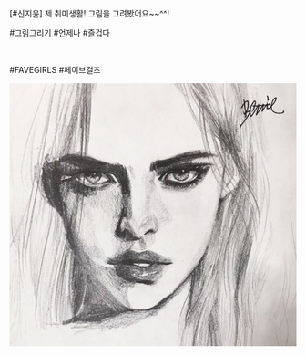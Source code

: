 [#신지윤] 제 취미생활! 그림을 그려봤어요~~^^!

#그림그리기 #언제나 #즐겁다

<br>

#FAVEGIRLS #페이브걸즈

![](../Images/twitter_180309_0500.jpg)
